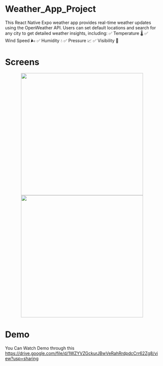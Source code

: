 
# Weather_App_Project

This React Native Expo weather app provides real-time weather updates using the OpenWeather API. Users can set default locations and search for any city to get detailed weather insights, including:
✅ Temperature 🌡️
✅ Wind Speed 🌬️
✅ Humidity 💧
✅ Pressure 📈
✅ Visibility 👀

# Screens

<p align="center" >
  <img src="https://github.com/user-attachments/assets/5244a5bc-bea0-400b-8979-f6285a865323" width="400">
  <img src="https://github.com/user-attachments/assets/576e4c0c-ea17-461a-837d-3de73df1a41f" width="400">
</p>


# Demo

You Can Watch Demo through this
https://drive.google.com/file/d/1WZYVZGckurJBwVeRahRrdpdcCrr62Zg8/view?usp=sharing
